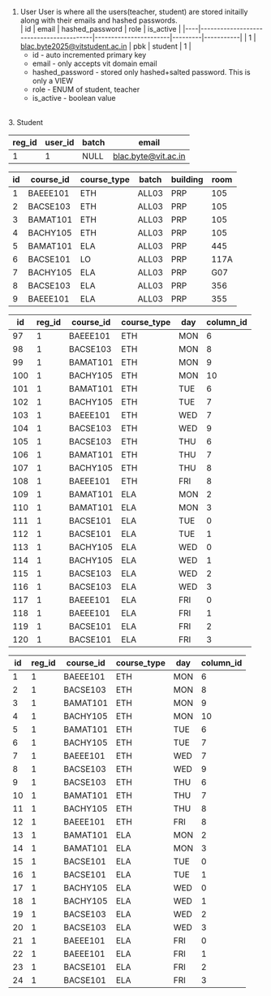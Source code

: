 1. User
   User is where all the users(teacher, student) are stored initailly along with their emails and hashed passwords.
   <br>
   | id | email                                   | hashed_password | role    | is_active |
   |----|-----------------------------------------|-----------------------|---------|-----------|
   | 1  | blac.byte2025@vitstudent.ac.in | pbk                   | student | 1         |
   - id - auto incremented primary key
   - email - only accepts vit domain email
   - hashed_password - stored only hashed+salted password. This is only a VIEW
   - role - ENUM of student, teacher
   - is_active - boolean value
<br>
3. Student 

| reg_id | user_id | batch | email                                   |
|--------|---------|-------|-----------------------------------------|
| 1      | 1       | NULL  | blac.byte@vit.ac.in |


| id | course_id | course_type | batch | building | room |
|----|-----------|-------------|-------|----------|------|
| 1  | BAEEE101  | ETH         | ALL03 | PRP      | 105  |
| 2  | BACSE103  | ETH         | ALL03 | PRP      | 105  |
| 3  | BAMAT101  | ETH         | ALL03 | PRP      | 105  |
| 4  | BACHY105  | ETH         | ALL03 | PRP      | 105  |
| 5  | BAMAT101  | ELA         | ALL03 | PRP      | 445  |
| 6  | BACSE101  | LO          | ALL03 | PRP      | 117A |
| 7  | BACHY105  | ELA         | ALL03 | PRP      | G07  |
| 8  | BACSE103  | ELA         | ALL03 | PRP      | 356  |
| 9  | BAEEE101  | ELA         | ALL03 | PRP      | 355  |


| id  | reg_id | course_id | course_type | day  | column_id |
|-----|--------|-----------|-------------|------|-----------|
| 97  | 1      | BAEEE101  | ETH         | MON  | 6         |
| 98  | 1      | BACSE103  | ETH         | MON  | 8         |
| 99  | 1      | BAMAT101  | ETH         | MON  | 9         |
| 100 | 1      | BACHY105  | ETH         | MON  | 10        |
| 101 | 1      | BAMAT101  | ETH         | TUE  | 6         |
| 102 | 1      | BACHY105  | ETH         | TUE  | 7         |
| 103 | 1      | BAEEE101  | ETH         | WED  | 7         |
| 104 | 1      | BACSE103  | ETH         | WED  | 9         |
| 105 | 1      | BACSE103  | ETH         | THU  | 6         |
| 106 | 1      | BAMAT101  | ETH         | THU  | 7         |
| 107 | 1      | BACHY105  | ETH         | THU  | 8         |
| 108 | 1      | BAEEE101  | ETH         | FRI  | 8         |
| 109 | 1      | BAMAT101  | ELA         | MON  | 2         |
| 110 | 1      | BAMAT101  | ELA         | MON  | 3         |
| 111 | 1      | BACSE101  | ELA         | TUE  | 0         |
| 112 | 1      | BACSE101  | ELA         | TUE  | 1         |
| 113 | 1      | BACHY105  | ELA         | WED  | 0         |
| 114 | 1      | BACHY105  | ELA         | WED  | 1         |
| 115 | 1      | BACSE103  | ELA         | WED  | 2         |
| 116 | 1      | BACSE103  | ELA         | WED  | 3         |
| 117 | 1      | BAEEE101  | ELA         | FRI  | 0         |
| 118 | 1      | BAEEE101  | ELA         | FRI  | 1         |
| 119 | 1      | BACSE101  | ELA         | FRI  | 2         |
| 120 | 1      | BACSE101  | ELA         | FRI  | 3         |



| id  | reg_id | course_id | course_type | day  | column_id |
|-----|--------|-----------|-------------|------|-----------|
| 1   | 1      | BAEEE101  | ETH         | MON  | 6         |
| 2   | 1      | BACSE103  | ETH         | MON  | 8         |
| 3   | 1      | BAMAT101  | ETH         | MON  | 9         |
| 4   | 1      | BACHY105  | ETH         | MON  | 10        |
| 5   | 1      | BAMAT101  | ETH         | TUE  | 6         |
| 6   | 1      | BACHY105  | ETH         | TUE  | 7         |
| 7   | 1      | BAEEE101  | ETH         | WED  | 7         |
| 8   | 1      | BACSE103  | ETH         | WED  | 9         |
| 9   | 1      | BACSE103  | ETH         | THU  | 6         |
| 10  | 1      | BAMAT101  | ETH         | THU  | 7         |
| 11  | 1      | BACHY105  | ETH         | THU  | 8         |
| 12  | 1      | BAEEE101  | ETH         | FRI  | 8         |
| 13  | 1      | BAMAT101  | ELA         | MON  | 2         |
| 14  | 1      | BAMAT101  | ELA         | MON  | 3         |
| 15  | 1      | BACSE101  | ELA         | TUE  | 0         |
| 16  | 1      | BACSE101  | ELA         | TUE  | 1         |
| 17  | 1      | BACHY105  | ELA         | WED  | 0         |
| 18  | 1      | BACHY105  | ELA         | WED  | 1         |
| 19  | 1      | BACSE103  | ELA         | WED  | 2         |
| 20  | 1      | BACSE103  | ELA         | WED  | 3         |
| 21  | 1      | BAEEE101  | ELA         | FRI  | 0         |
| 22  | 1      | BAEEE101  | ELA         | FRI  | 1         |
| 23  | 1      | BACSE101  | ELA         | FRI  | 2         |
| 24  | 1      | BACSE101  | ELA         | FRI  | 3         |

